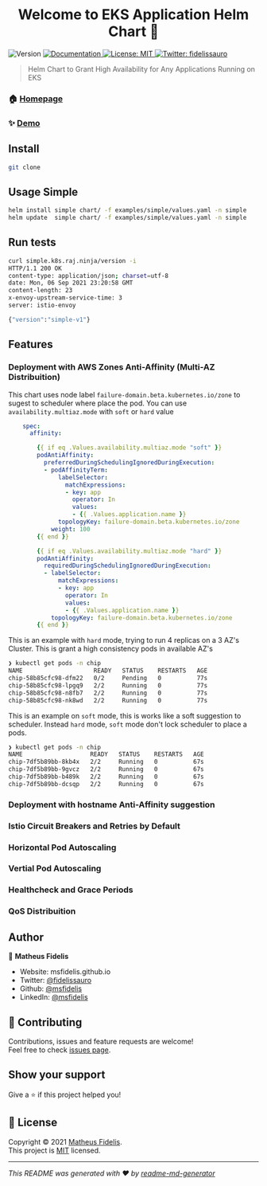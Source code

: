 <h1 align="center">Welcome to EKS Application Helm Chart 👋</h1>
<p>
  <img alt="Version" src="https://img.shields.io/badge/version-v1-blue.svg?cacheSeconds=2592000" />
  <a href="/" target="_blank">
    <img alt="Documentation" src="https://img.shields.io/badge/documentation-yes-brightgreen.svg" />
  </a>
  <a href="/LICENSE" target="_blank">
    <img alt="License: MIT" src="https://img.shields.io/badge/License-MIT-yellow.svg" />
  </a>
  <a href="https://twitter.com/fidelissauro" target="_blank">
    <img alt="Twitter: fidelissauro" src="https://img.shields.io/twitter/follow/fidelissauro.svg?style=social" />
  </a>
</p>

> Helm Chart to Grant High Availability for Any Applications Running on EKS


### 🏠 [Homepage](.)

### ✨ [Demo](/)

## Install

```sh
git clone 
```

## Usage Simple

```sh
helm install simple chart/ -f examples/simple/values.yaml -n simple
helm update  simple chart/ -f examples/simple/values.yaml -n simple
```

## Run tests

```sh
curl simple.k8s.raj.ninja/version -i
HTTP/1.1 200 OK
content-type: application/json; charset=utf-8
date: Mon, 06 Sep 2021 23:20:58 GMT
content-length: 23
x-envoy-upstream-service-time: 3
server: istio-envoy

{"version":"simple-v1"}
```

## Features 

### Deployment with AWS Zones Anti-Affinity (Multi-AZ Distribuition)

This chart uses node label `failure-domain.beta.kubernetes.io/zone` to sugest to scheduler where place the pod. You can use `availability.multiaz.mode` with `soft` or `hard` value

```yaml
    spec:
      affinity:

        {{ if eq .Values.availability.multiaz.mode "soft" }}
        podAntiAffinity:
          preferredDuringSchedulingIgnoredDuringExecution:
          - podAffinityTerm:
              labelSelector:
                matchExpressions:
                - key: app
                  operator: In
                  values:
                  - {{ .Values.application.name }}
              topologyKey: failure-domain.beta.kubernetes.io/zone
            weight: 100            
        {{ end }}

        {{ if eq .Values.availability.multiaz.mode "hard" }}
        podAntiAffinity:
          requiredDuringSchedulingIgnoredDuringExecution:
          - labelSelector:
              matchExpressions:
              - key: app
                operator: In
                values:
                - {{ .Values.application.name }}
            topologyKey: failure-domain.beta.kubernetes.io/zone
        {{ end }}
```

This is an example with `hard` mode, trying to run 4 replicas on a 3 AZ's Cluster. This is grant a high consistency pods in available AZ's  

```sh
❯ kubectl get pods -n chip
NAME                    READY   STATUS    RESTARTS   AGE
chip-58b85cfc98-dfm22   0/2     Pending   0          77s
chip-58b85cfc98-lpgq9   2/2     Running   0          77s
chip-58b85cfc98-n8fb7   2/2     Running   0          77s
chip-58b85cfc98-nk8wd   2/2     Running   0          77s
```

This is an example on `soft` mode, this is works like a soft suggestion to scheduler. Instead `hard` mode, `soft` mode don't lock scheduler to place a pods. 

```sh
❯ kubectl get pods -n chip
NAME                   READY   STATUS    RESTARTS   AGE
chip-7df5b89bb-8kb4x   2/2     Running   0          67s
chip-7df5b89bb-9gvcz   2/2     Running   0          67s
chip-7df5b89bb-b489k   2/2     Running   0          67s
chip-7df5b89bb-dcsqp   2/2     Running   0          67s
```

### Deployment with hostname Anti-Affinity suggestion 

### Istio Circuit Breakers and Retries by Default

### Horizontal Pod Autoscaling

### Vertial Pod Autoscaling

### Healthcheck and Grace Periods

### QoS Distribuition 

## Author

👤 **Matheus Fidelis**

* Website: msfidelis.github.io
* Twitter: [@fidelissauro](https://twitter.com/fidelissauro)
* Github: [@msfidelis](https://github.com/msfidelis)
* LinkedIn: [@msfidelis](https://linkedin.com/in/msfidelis)

## 🤝 Contributing

Contributions, issues and feature requests are welcome!<br />Feel free to check [issues page](/issues). 

## Show your support

Give a ⭐️ if this project helped you!

## 📝 License

Copyright © 2021 [Matheus Fidelis](https://github.com/msfidelis).<br />
This project is [MIT](/LICENSE) licensed.

***
_This README was generated with ❤️ by [readme-md-generator](https://github.com/kefranabg/readme-md-generator)_